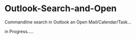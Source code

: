 # Outlook-Search-and-Open
Commandline search in Outlook an Open Mail/Calendar/Task...


in Progress.....
